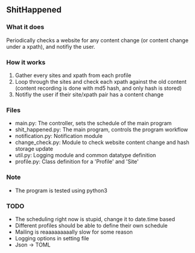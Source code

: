 ## ShitHappened

### What it does
Periodically checks a website for any content change (or content change under a xpath), and notifiy the user.

### How it works
1. Gather every sites and xpath from each profile
2. Loop through the sites and check each xpath against the old content (content recording is done with md5 hash, and only hash is stored)
3. Notifiy the user if their site/xpath pair has a content change

### Files
* main.py: The controller, sets the schedule of the main program
* shit_happened.py: The main program, controls the program workflow
* notification.py: Notification module
* change_check.py: Module to check website content change and hash storage update
* util.py: Logging module and common datatype definition
* profile.py: Class definition for a 'Profile' and 'Site'

### Note
* The program is tested using python3


### TODO
* The scheduling right now is stupid, change it to date.time based
* Different profiles should be able to define their own schedule
* Mailing is reaaaaaaaaally slow for some reason
* Logging options in setting file
* Json -> TOML

